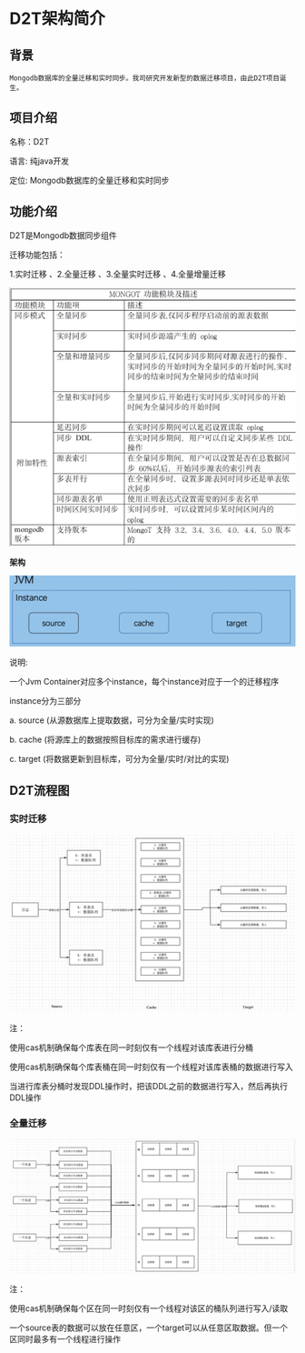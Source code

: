 # D2T架构简介

## 背景


    Mongodb数据库的全量迁移和实时同步。我司研究开发新型的数据迁移项目，由此D2T项目诞生。



## 项目介绍


名称：D2T

语言: 纯java开发

定位: Mongodb数据库的全量迁移和实时同步



## 功能介绍


D2T是Mongodb数据同步组件

迁移功能包括：

1.实时迁移 、2.全量迁移 、3.全量实时迁移 、4.全量增量迁移

![img_7.png](../images/img_7.png)

**架构**


![img_8.png](../images/img_8.png)



说明:

一个Jvm Container对应多个instance，每个instance对应于一个的迁移程序

instance分为三部分

a. source (从源数据库上提取数据，可分为全量/实时实现)

b. cache (将源库上的数据按照目标库的需求进行缓存)

c. target (将数据更新到目标库，可分为全量/实时/对比的实现)





## D2T流程图

### 实时迁移

![img_9.png](../images/img_9.png)



注：

使用cas机制确保每个库表在同一时刻仅有一个线程对该库表进行分桶



使用cas机制确保每个库表桶在同一时刻仅有一个线程对该库表桶的数据进行写入



当进行库表分桶时发现DDL操作时，把该DDL之前的数据进行写入，然后再执行DDL操作





### 全量迁移

![img_10.png](../images/img_10.png)

注：

使用cas机制确保每个区在同一时刻仅有一个线程对该区的桶队列进行写入/读取



一个source表的数据可以放在任意区，一个target可以从任意区取数据。但一个区同时最多有一个线程进行操作

 